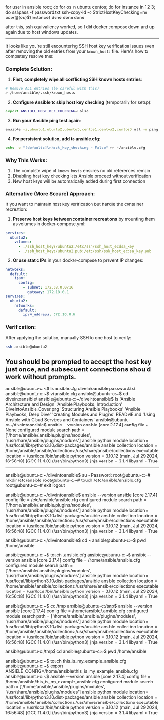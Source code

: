 
for user in ansible root; do
  for os in ubuntu centos; do
    for instance in 1 2 3; do
      sshpass -f password.txt ssh-copy-id -o StrictHostKeyChecking=no ${user}@${os}${instance}
    done
  done
done

after this, ssh equivaliency worked, so I did docker compose down and up again due to host windows updates.

---
It looks like you're still encountering SSH host key verification issues even after removing the old entries from your `known_hosts` file. Here's how to completely resolve this:

### Complete Solution:

1. **First, completely wipe all conflicting SSH known hosts entries**:
```bash
# Remove ALL entries (be careful with this)
> /home/ansible/.ssh/known_hosts
```

2. **Configure Ansible to skip host key checking** (temporarily for setup):
```bash
export ANSIBLE_HOST_KEY_CHECKING=False
```

3. **Run your Ansible ping test again**:
```bash
ansible -i,ubuntu1,ubuntu2,ubuntu3,centos1,centos2,centos3 all -m ping
```

4. **For persistent solution, add to ansible.cfg**:
```bash
echo -e "[defaults]\nhost_key_checking = False" >> ~/ansible.cfg
```

### Why This Works:

1. The complete wipe of `known_hosts` ensures no old references remain
2. Disabling host key checking lets Ansible proceed without verification
3. New host keys will be automatically added during first connection

### Alternative (More Secure) Approach:

If you want to maintain host key verification but handle the container recreation:

1. **Preserve host keys between container recreations** by mounting them as volumes in docker-compose.yml:
```yaml
services:
  ubuntu2:
    volumes:
      - ./ssh_host_keys/ubuntu2:/etc/ssh/ssh_host_ecdsa_key
      - ./ssh_host_keys/ubuntu2.pub:/etc/ssh/ssh_host_ecdsa_key.pub
```

2. **Or use static IPs** in your docker-compose to prevent IP changes:
```yaml
networks:
  default:
    ipam:
      config:
        - subnet: 172.18.0.0/16
          gateway: 172.18.0.1
services:
  ubuntu2:
    networks:
      default:
        ipv4_address: 172.18.0.6
```

### Verification:

After applying the solution, manually SSH to one host to verify:
```bash
ssh ansible@ubuntu2
```
You should be prompted to accept the host key just once, and subsequent connections should work without prompts.
---

ansible@ubuntu-c:~$ ls
ansible.cfg  diveintoansible  password.txt
ansible@ubuntu-c:~$ vi ansible.cfg 
ansible@ubuntu-c:~$ cd diveintoansible/
ansible@ubuntu-c:~/diveintoansible$ ls
'Ansible Architecture and Design'  'Ansible Playbooks, Introduction'   DiveIntoAnsible_Cover.png  'Structuring Ansible Playbooks'
'Ansible Playbooks, Deep Dive'     'Creating Modules and Plugins'      README.md                  'Using Ansible with Cloud Services and Containers'
ansible@ubuntu-c:~/diveintoansible$ ansible --version
ansible [core 2.17.4]
  config file = None
  configured module search path = ['/home/ansible/.ansible/plugins/modules', '/usr/share/ansible/plugins/modules']
  ansible python module location = /usr/local/lib/python3.10/dist-packages/ansible
  ansible collection location = /home/ansible/.ansible/collections:/usr/share/ansible/collections
  executable location = /usr/local/bin/ansible
  python version = 3.10.12 (main, Jul 29 2024, 16:56:48) [GCC 11.4.0] (/usr/bin/python3)
  jinja version = 3.1.4
  libyaml = True


---
ansible@ubuntu-c:~/diveintoansible$ su -
Password: 
root@ubuntu-c:~# mkdir /etc/ansible
root@ubuntu-c:~# touch /etc/ansible/ansible.cfg
root@ubuntu-c:~# exit
logout

ansible@ubuntu-c:~/diveintoansible$ ansible --version
ansible [core 2.17.4]
  config file = /etc/ansible/ansible.cfg
  configured module search path = ['/home/ansible/.ansible/plugins/modules', '/usr/share/ansible/plugins/modules']
  ansible python module location = /usr/local/lib/python3.10/dist-packages/ansible
  ansible collection location = /home/ansible/.ansible/collections:/usr/share/ansible/collections
  executable location = /usr/local/bin/ansible
  python version = 3.10.12 (main, Jul 29 2024, 16:56:48) [GCC 11.4.0] (/usr/bin/python3)
  jinja version = 3.1.4
  libyaml = True

  ansible@ubuntu-c:~/diveintoansible$ cd ~
ansible@ubuntu-c:~$ pwd
/home/ansible

ansible@ubuntu-c:~$ touch .ansible.cfg
ansible@ubuntu-c:~$ ansible --version
ansible [core 2.17.4]
  config file = /home/ansible/ansible.cfg
  configured module search path = ['/home/ansible/.ansible/plugins/modules', '/usr/share/ansible/plugins/modules']
  ansible python module location = /usr/local/lib/python3.10/dist-packages/ansible
  ansible collection location = /home/ansible/.ansible/collections:/usr/share/ansible/collections
  executable location = /usr/local/bin/ansible
  python version = 3.10.12 (main, Jul 29 2024, 16:56:48) [GCC 11.4.0] (/usr/bin/python3)
  jinja version = 3.1.4
  libyaml = True

  ansible@ubuntu-c:~$ cd /tmp
ansible@ubuntu-c:/tmp$ ansible --version
ansible [core 2.17.4]
  config file = /home/ansible/.ansible.cfg
  configured module search path = ['/home/ansible/.ansible/plugins/modules', '/usr/share/ansible/plugins/modules']
  ansible python module location = /usr/local/lib/python3.10/dist-packages/ansible
  ansible collection location = /home/ansible/.ansible/collections:/usr/share/ansible/collections
  executable location = /usr/local/bin/ansible
  python version = 3.10.12 (main, Jul 29 2024, 16:56:48) [GCC 11.4.0] (/usr/bin/python3)
  jinja version = 3.1.4
  libyaml = True


ansible@ubuntu-c:/tmp$ cd
ansible@ubuntu-c:~$ pwd
/home/ansible

ansible@ubuntu-c:~$ touch this_is_my_example_ansible.cfg
ansible@ubuntu-c:~$ export ANSIBLE_CONFIG=/home/ansible/this_is_my_example_ansible.cfg
ansible@ubuntu-c:~$ ansible --version
ansible [core 2.17.4]
  config file = /home/ansible/this_is_my_example_ansible.cfg
  configured module search path = ['/home/ansible/.ansible/plugins/modules', '/usr/share/ansible/plugins/modules']
  ansible python module location = /usr/local/lib/python3.10/dist-packages/ansible
  ansible collection location = /home/ansible/.ansible/collections:/usr/share/ansible/collections
  executable location = /usr/local/bin/ansible
  python version = 3.10.12 (main, Jul 29 2024, 16:56:48) [GCC 11.4.0] (/usr/bin/python3)
  jinja version = 3.1.4
  libyaml = True

  